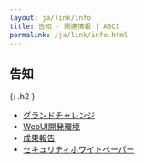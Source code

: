 ```yaml
---
layout: ja/link/info
title: 告知 - 関連情報 | ABCI
permalink: /ja/link/info.html
---
```



## 告知
{: .h2 }

<ul id="news_ul">
<li class="news"><a href="./info01.html" class="interview_link">グランドチャレンジ</a></li>
<li class="news"><a href="./info02.html" class="interview_link">WebUI開発環境</a></li>
<li class="news"><a href="./info03.html" class="interview_link">成果報告</a></li>
<li class="news"><a href="./info04.html" class="interview_link">セキュリティホワイトペーパー</a></li>
</ul>
